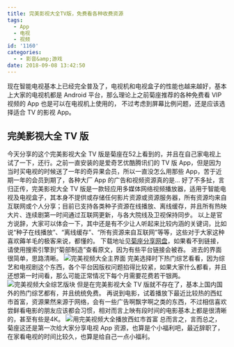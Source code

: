 ```yaml
---
title: 完美影视大全TV版，免费看各种收费资源
tags:
  - App
  - 电视
  - 视频
id: '1160'
categories:
  - - 影音&amp;游戏
date: 2018-09-08 13:42:50
---
```


现在智能电视基本上已经完全普及了，电视机和电视盒子的性能也越来越好，基本上大家的电视机都是 Android 平台，那么理论上之前菊座推荐的各种免费看 VIP 视频的 App 也是可以在电视机上使用的， 不过考虑到屏幕比例问题，还是应该选择适合 TV 的影视 App。

## 完美影视大全 TV 版

今天分享的这个完美影视大全 TV 版是菊座在52上看到的，并且在自己家电视上试了一下，还行。之前一直安装的是爱奇艺优酷腾讯们的 TV 版 App，但是因为当时买电视的时候送了一年的奇异果会员，所以一直没怎么用那些 App，苦于近期一年的会员到期了，各种大厂 App 的广告和视频资源真的是... 好了不多扯，言归正传，完美影视大全 TV 版是一款轻应用多媒体网络视频播放器，适用于智能电视及电视盒子，其本身不提供或存储任何影片资源或资源服务器，所有资源均来自互联网或个人分享；目前已支持各类种子资源在线播放、离线缓存，并且所有热映大片、连续剧第一时间通过互联网更新，与各大院线及卫视保持同步。 以上是官方说辞，大家可以体会一下，其中还是有不少让人听起来比较内涵的关键词，比如说“种子在线播放”、“离线缓存”、“所有资源来自互联网”等等，这些对于大家这种喜欢薅羊毛的极客来说，都懂的。 下载地址见[菊座分享网盘](https://jubuzz.pipipan.com/fs/18034009-308587176)，如果看不到链接，请使用搜索引擎到“菊部制造”查看原文，因为有些平台链接会被吞。 进去的界面很简单，思路清晰。 ![完美视频大全主界面](https://i.loli.net/2018/09/08/5b935e207ae50.png) 完美选择时下热门综艺看看，因为综艺和电视剧这个东西，各个平台因版权问题掐得比较紧，如果大家什么都看，并且还想第一时间看，那么可能正常情况下每个月需要花费若干银两。 ![完美视频大全综艺版块](https://i.loli.net/2018/09/08/5b935e44357ce.png) 但是在完美影视大全 TV 版就不存在了，基本上国内国外的热门综艺都有，并且统统免费。 再说到电影，试着播放下最近比较热的西虹市首富，资源果然来源于网络，会有一些广告啊飘字啊之类的东西，不过相信喜欢尝鲜看电影的朋友应该都会习惯，相对而言上映有段时间的电影基本上都是很清晰的，甚至有些是4K。 ![用完美视频大全播放西虹市首富](https://i.loli.net/2018/09/08/5b935e9270f3a.jpeg) 总而言之，言而总之，菊座这还是第一次给大家分享电视 App 资源，也算是个小福利吧，最近辞职了，在家看电视的时间比较久，也算是给自己一点小福利。